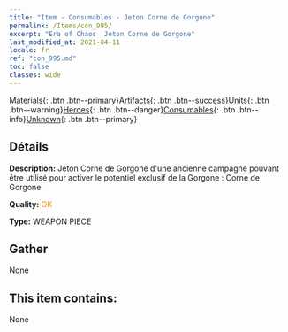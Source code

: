 ```yaml
---
title: "Item - Consumables - Jeton Corne de Gorgone"
permalink: /Items/con_995/
excerpt: "Era of Chaos  Jeton Corne de Gorgone"
last_modified_at: 2021-04-11
locale: fr
ref: "con_995.md"
toc: false
classes: wide
---
```

 [Materials](/fr/Items/){: .btn .btn--primary}[Artifacts](/fr/Items/Artifacts/){: .btn .btn--success}[Units](/fr/Items/Units/){: .btn .btn--warning}[Heroes](/fr/Items/Heroes/){: .btn .btn--danger}[Consumables](/fr/Items/Consumables/){: .btn .btn--info}[Unknown](/fr/Items/Unknown/){: .btn .btn--primary}

## Détails
 **Description:** Jeton Corne de Gorgone d'une ancienne campagne pouvant être utilisé pour activer le potentiel exclusif de la Gorgone : Corne de Gorgone.

 **Quality:** <span style="color: #FF8C00">OK</span>

 **Type:** WEAPON PIECE

## Gather

  None

## This item contains:

  None

